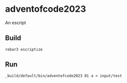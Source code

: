 # adventofcode2023

An escript

## Build

    rebar3 escriptize

## Run

    _build/default/bin/adventofcode2023 01 a < input/test
